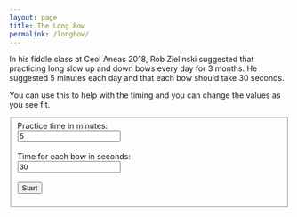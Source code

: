 ```yaml
---
layout: page
title: The Long Bow
permalink: /longbow/
---
```

In his fiddle class at Ceol Aneas 2018, Rob Zielinski suggested that practicing
long slow up and down bows every day for 3 months. He suggested 5 minutes each
day and that each bow should take 30 seconds.

You can use this to help with the timing and you can change the values as you see fit.

<fieldset>
<form id="parameters" method="get">
      <label>Practice time in minutes:</label><br />
      <input type="number" id="practice-time" name="practiceTime" value="5"><br />
      <br />
      <label>Time for each bow in seconds:</label><br />
      <input type="number" id="bow-time" name="bowTime" value="30"><br />
      <br />
	  <input type="button" class="filterButton" onclick="draw_repeat(practiceTime.value, bowTime.value)" value="Start">
</form>
</fieldset>
<br />

<canvas id="myCanvas" width="700" height="220"></canvas>

<script>
var canvas = document.getElementById("myCanvas");
var ctx = canvas.getContext("2d");
ctx.font = "14px Arial";

function sleep(ms) {
  return new Promise(resolve => setTimeout(resolve, ms));
}

async function draw_timer_bar(repeat, bowTime) {
    var second;
    ctx.fillStyle = "lightsteelblue";
    for (second = 0; second < bowTime; second++) {
        ctx.fillRect(70 + 10 * second, 20 * repeat, 9, 18);
        await sleep(1000);
    }
}

async function draw_repeat(practiceTime, bowTime) {
    var repeats = Math.ceil((practiceTime * 60)/bowTime)
    var repeat;
    for (repeat = 0; repeat < repeats; repeat++) {
        ctx.fillStyle = "black";
        ctx.fillText("Repeat " + (repeat + 1), 0, 20 * (repeat + 1) - 4);
        draw_timer_bar(repeat, bowTime);
        await sleep(1000 * bowTime);
    }
}
</script>
